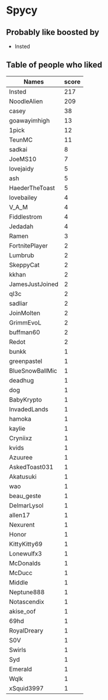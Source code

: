 # Spycy
## Probably like boosted by 
+ Insted
## Table of people who liked
Names | score
--- | ---
Insted | 217
NoodleAlien | 209
casey | 38
goawayimhigh | 13
1pick | 12
TeunMC | 11
sadkai | 8
JoeMS10 | 7
lovejaidy | 5
ash | 5
HaederTheToast | 5
lovebailey | 4
V_A_M | 4
Fiddlestrom | 4
Jedadah | 4
Ramen | 3
FortnitePlayer | 2
Lumbrub | 2
SkeppyCat | 2
kkhan | 2
JamesJustJoined | 2
ql3c | 2
sadliar | 2
JoinMolten | 2
GrimmEvoL | 2
buffman60 | 2
Redot | 2
bunkk | 1
greenpastel | 1
BlueSnowBallMic | 1
deadhug | 1
dog | 1
BabyKrypto | 1
InvadedLands | 1
hamoka | 1
kaylie | 1
Cryniixz | 1
kvids | 1
Azuuree | 1
AskedToast031 | 1
Akatusuki | 1
wao | 1
beau_geste | 1
DelmarLysol | 1
allen17 | 1
Nexurent | 1
Honor | 1
KittyKitty69 | 1
Lonewulfx3 | 1
McDonalds | 1
McDucc | 1
Middle | 1
Neptune888 | 1
Notascendix | 1
akise_oof | 1
69hd | 1
RoyalDreary | 1
S0V | 1
Swirls | 1
Syd | 1
Emerald | 1
Wqlk | 1
xSquid3997 | 1
